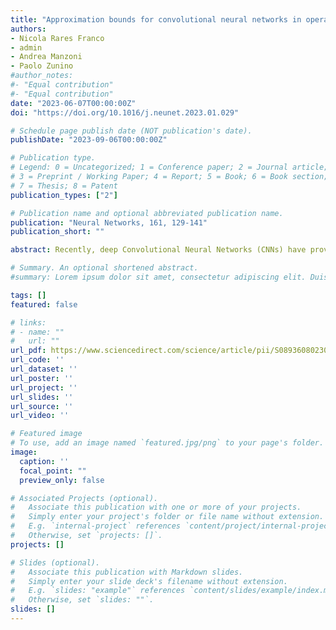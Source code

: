 ```yaml
---
title: "Approximation bounds for convolutional neural networks in operator learning"
authors:
- Nicola Rares Franco
- admin
- Andrea Manzoni
- Paolo Zunino
#author_notes:
#- "Equal contribution"
#- "Equal contribution"
date: "2023-06-07T00:00:00Z"
doi: "https://doi.org/10.1016/j.neunet.2023.01.029"

# Schedule page publish date (NOT publication's date).
publishDate: "2023-09-06T00:00:00Z"

# Publication type.
# Legend: 0 = Uncategorized; 1 = Conference paper; 2 = Journal article;
# 3 = Preprint / Working Paper; 4 = Report; 5 = Book; 6 = Book section;
# 7 = Thesis; 8 = Patent
publication_types: ["2"]

# Publication name and optional abbreviated publication name.
publication: "Neural Networks, 161, 129-141"
publication_short: ""

abstract: Recently, deep Convolutional Neural Networks (CNNs) have proven to be successful when employed in areas such as reduced order modeling of parametrized PDEs. Despite their accuracy and efficiency, the approaches available in the literature still lack a rigorous justification on their mathematical foundations. Motivated by this fact, in this paper we derive rigorous error bounds for the approximation of nonlinear operators by means of CNN models. More precisely, we address the case in which an operator maps a finite dimensional input onto a functional output, and a neural network model is used to approximate a discretized version of the input-to-output map. The resulting error estimates provide a clear interpretation of the hyperparameters defining the neural network architecture. All the proofs are constructive, and they ultimately reveal a deep connection between CNNs and the Fourier transform. Finally, we complement the derived error bounds by numerical experiments that illustrate their application.

# Summary. An optional shortened abstract.
#summary: Lorem ipsum dolor sit amet, consectetur adipiscing elit. Duis posuere tellus ac convallis placerat. Proin tincidunt magna sed ex sollicitudin condimentum.

tags: []
featured: false

# links:
# - name: ""
#   url: ""
url_pdf: https://www.sciencedirect.com/science/article/pii/S0893608023000412?via%3Dihub
url_code: ''
url_dataset: ''
url_poster: ''
url_project: ''
url_slides: ''
url_source: ''
url_video: ''

# Featured image
# To use, add an image named `featured.jpg/png` to your page's folder. 
image:
  caption: ''
  focal_point: ""
  preview_only: false

# Associated Projects (optional).
#   Associate this publication with one or more of your projects.
#   Simply enter your project's folder or file name without extension.
#   E.g. `internal-project` references `content/project/internal-project/index.md`.
#   Otherwise, set `projects: []`.
projects: []

# Slides (optional).
#   Associate this publication with Markdown slides.
#   Simply enter your slide deck's filename without extension.
#   E.g. `slides: "example"` references `content/slides/example/index.md`.
#   Otherwise, set `slides: ""`.
slides: []
---
```

